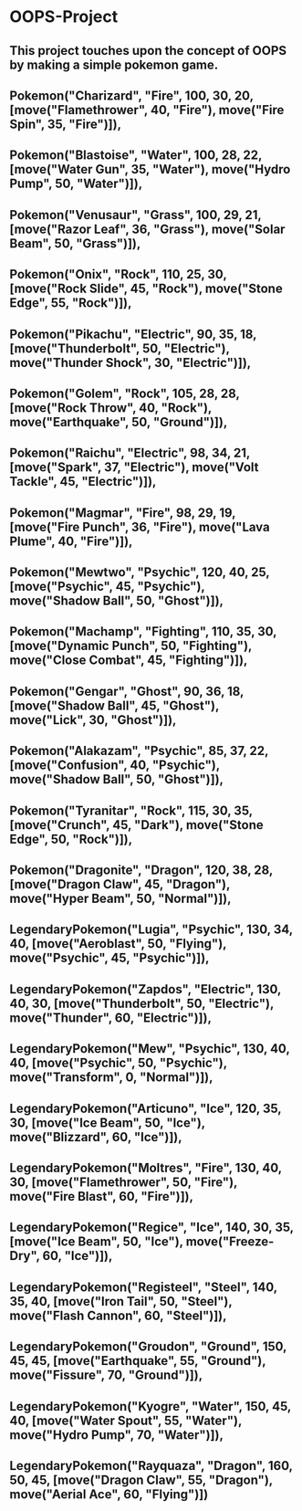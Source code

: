 # OOPS-Project

## This project touches upon the concept of OOPS by making a simple pokemon game.

## Pokemon("Charizard", "Fire", 100, 30, 20, [move("Flamethrower", 40, "Fire"), move("Fire Spin", 35, "Fire")]),
## Pokemon("Blastoise", "Water", 100, 28, 22, [move("Water Gun", 35, "Water"), move("Hydro Pump", 50, "Water")]),
## Pokemon("Venusaur", "Grass", 100, 29, 21, [move("Razor Leaf", 36, "Grass"), move("Solar Beam", 50, "Grass")]),
## Pokemon("Onix", "Rock", 110, 25, 30, [move("Rock Slide", 45, "Rock"), move("Stone Edge", 55, "Rock")]),
## Pokemon("Pikachu", "Electric", 90, 35, 18, [move("Thunderbolt", 50, "Electric"), move("Thunder Shock", 30, "Electric")]),
## Pokemon("Golem", "Rock", 105, 28, 28, [move("Rock Throw", 40, "Rock"), move("Earthquake", 50, "Ground")]),
## Pokemon("Raichu", "Electric", 98, 34, 21, [move("Spark", 37, "Electric"), move("Volt Tackle", 45, "Electric")]),
## Pokemon("Magmar", "Fire", 98, 29, 19, [move("Fire Punch", 36, "Fire"), move("Lava Plume", 40, "Fire")]),
## Pokemon("Mewtwo", "Psychic", 120, 40, 25, [move("Psychic", 45, "Psychic"), move("Shadow Ball", 50, "Ghost")]),
## Pokemon("Machamp", "Fighting", 110, 35, 30, [move("Dynamic Punch", 50, "Fighting"), move("Close Combat", 45, "Fighting")]),
## Pokemon("Gengar", "Ghost", 90, 36, 18, [move("Shadow Ball", 45, "Ghost"), move("Lick", 30, "Ghost")]),
## Pokemon("Alakazam", "Psychic", 85, 37, 22, [move("Confusion", 40, "Psychic"), move("Shadow Ball", 50, "Ghost")]),
## Pokemon("Tyranitar", "Rock", 115, 30, 35, [move("Crunch", 45, "Dark"), move("Stone Edge", 50, "Rock")]),
## Pokemon("Dragonite", "Dragon", 120, 38, 28, [move("Dragon Claw", 45, "Dragon"), move("Hyper Beam", 50, "Normal")]),
## LegendaryPokemon("Lugia", "Psychic", 130, 34, 40, [move("Aeroblast", 50, "Flying"), move("Psychic", 45, "Psychic")]),
## LegendaryPokemon("Zapdos", "Electric", 130, 40, 30, [move("Thunderbolt", 50, "Electric"), move("Thunder", 60, "Electric")]),
## LegendaryPokemon("Mew", "Psychic", 130, 40, 40, [move("Psychic", 50, "Psychic"), move("Transform", 0, "Normal")]),
## LegendaryPokemon("Articuno", "Ice", 120, 35, 30, [move("Ice Beam", 50, "Ice"), move("Blizzard", 60, "Ice")]),
## LegendaryPokemon("Moltres", "Fire", 130, 40, 30, [move("Flamethrower", 50, "Fire"), move("Fire Blast", 60, "Fire")]),
## LegendaryPokemon("Regice", "Ice", 140, 30, 35, [move("Ice Beam", 50, "Ice"), move("Freeze-Dry", 60, "Ice")]),
## LegendaryPokemon("Registeel", "Steel", 140, 35, 40, [move("Iron Tail", 50, "Steel"), move("Flash Cannon", 60, "Steel")]),
## LegendaryPokemon("Groudon", "Ground", 150, 45, 45, [move("Earthquake", 55, "Ground"), move("Fissure", 70, "Ground")]),
## LegendaryPokemon("Kyogre", "Water", 150, 45, 40, [move("Water Spout", 55, "Water"), move("Hydro Pump", 70, "Water")]),
## LegendaryPokemon("Rayquaza", "Dragon", 160, 50, 45, [move("Dragon Claw", 55, "Dragon"), move("Aerial Ace", 60, "Flying")])